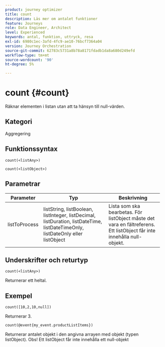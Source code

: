 ```yaml
---
product: journey optimizer
title: count
description: Läs mer om antalet funktioner
feature: Journeys
role: Data Engineer, Architect
level: Experienced
keywords: antal, funktion, uttryck, resa
exl-id: 6980c1ec-3afd-4fc9-ae10-76bcf7364a04
version: Journey Orchestration
source-git-commit: 62783c5731a8b78a8171fdadb1da8a680d249efd
workflow-type: tm+mt
source-wordcount: '90'
ht-degree: 5%

---
```


# count {#count}

Räknar elementen i listan utan att ta hänsyn till null-värden.

## Kategori

Aggregering

## Funktionssyntax

`count(<listAny>)`

`count(<listObject>)`

## Parametrar

| Parameter | Typ | Beskrivning |
|-----------|------------------|------------------|
| listToProcess | listString, listBoolean, listInteger, listDecimal, listDuration, listDateTime, listDateTimeOnly, listDateOnly eller listObject | Lista som ska bearbetas. För listObject måste det vara en fältreferens. Ett listObject får inte innehålla null-objekt. |

## Underskrifter och returtyp

`count(<listAny>)`

Returnerar ett heltal.

## Exempel

`count([10,2,10,null])`

Returnerar 3.

`count(@event{my_event.productListItems})`

Returnerar antalet objekt i den angivna arrayen med objekt (typen listObject). Obs! Ett listObject får inte innehålla ett null-objekt

